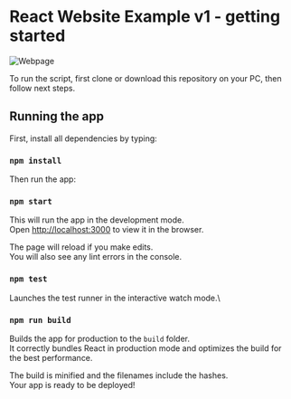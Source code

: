 # React Website Example v1 - getting started

![Webpage](https://i.imgur.com/nFGaDIg.jpg)

To run the script, first clone or download this repository on your PC, then follow next steps.

## Running the app

First, install all dependencies by typing:

### `npm install`

Then run the app:

### `npm start`

This will run the app in the development mode.\
Open [http://localhost:3000](http://localhost:3000) to view it in the browser.

The page will reload if you make edits.\
You will also see any lint errors in the console.

### `npm test`

Launches the test runner in the interactive watch mode.\

### `npm run build`

Builds the app for production to the `build` folder.\
It correctly bundles React in production mode and optimizes the build for the best performance.

The build is minified and the filenames include the hashes.\
Your app is ready to be deployed!

